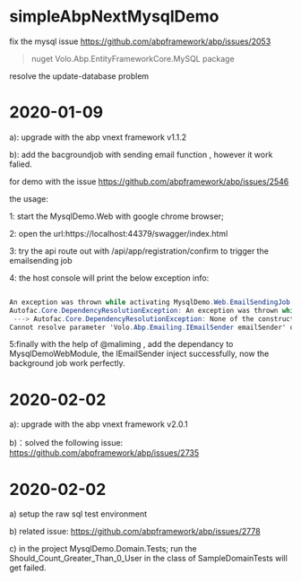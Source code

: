 # simpleAbpNextMysqlDemo

fix the mysql issue
https://github.com/abpframework/abp/issues/2053

> nuget Volo.Abp.EntityFrameworkCore.MySQL package
>

resolve the update-database problem

# 2020-01-09
a): upgrade with the abp vnext framework  v1.1.2

b): add the bacgroundjob with sending email function , however it work falied.

for demo with the issue https://github.com/abpframework/abp/issues/2546

the usage:

1:  start the MysqlDemo.Web with google chrome browser;

2:  open the url:https://localhost:44379/swagger/index.html

3:  try the api route out with /api/app/registration/confirm to trigger the emailsending job

4: the host console will print the below exception info:


```c#

An exception was thrown while activating MysqlDemo.Web.EmailSendingJob.
Autofac.Core.DependencyResolutionException: An exception was thrown while activating MysqlDemo.Web.EmailSendingJob.
 ---> Autofac.Core.DependencyResolutionException: None of the constructors found with 'Autofac.Core.Activators.Reflection.DefaultConstructorFinder' on type 'MysqlDemo.Web.EmailSendingJob' can be invoked with the available services and parameters:
Cannot resolve parameter 'Volo.Abp.Emailing.IEmailSender emailSender' of constructor 'Void .ctor(Volo.Abp.Emailing.IEmailSender)'.

```
5:finally with the help  of @maliming , add the dependancy to MysqlDemoWebModule, the  IEmailSender inject successfully, now the background job work perfectly.

# 2020-02-02

a): upgrade with the abp vnext framework  v2.0.1

b)：solved the following issue:
https://github.com/abpframework/abp/issues/2735

# 2020-02-02
a) setup the raw sql test environment

b) related issue:
https://github.com/abpframework/abp/issues/2778

c) in the project MysqlDemo.Domain.Tests; run the Should_Count_Greater_Than_0_User in the class of SampleDomainTests will get failed.


 
